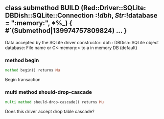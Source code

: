 class submethod BUILD (Red::Driver::SQLite: DBDish::SQLite::Connection :$!dbh, Str :$!database = ":memory:", *%_) { #`(Submethod|139974757809824) ... }
-------------------------------------------------------------------------------------------------------------------------------------------------------

Data accepted by the SQLite driver constructor: dbh : DBDish::SQLite object database: File name or C<:memory:> to a in memory DB (default)

### method begin

```raku
method begin() returns Mu
```

Begin transaction

### multi method should-drop-cascade

```raku
multi method should-drop-cascade() returns Mu
```

Does this driver accept drop table cascade?

